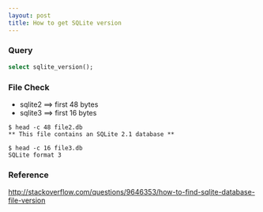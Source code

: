 ```yaml
---
layout: post
title: How to get SQLite version
---
```


### Query
```SQL
select sqlite_version();
```
### File Check
* sqlite2 ==> first 48 bytes
* sqlite3 ==> first 16 bytes

```
$ head -c 48 file2.db
** This file contains an SQLite 2.1 database **

$ head -c 16 file3.db
SQLite format 3
```
### Reference
<http://stackoverflow.com/questions/9646353/how-to-find-sqlite-database-file-version> 